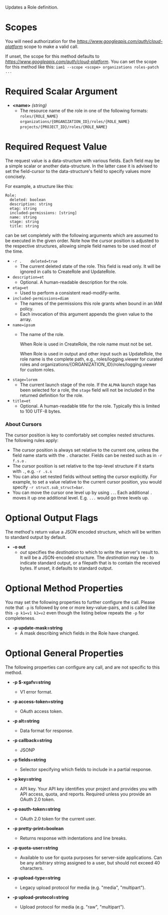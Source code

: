 Updates a Role definition.
# Scopes

You will need authorization for the *https://www.googleapis.com/auth/cloud-platform* scope to make a valid call.

If unset, the scope for this method defaults to *https://www.googleapis.com/auth/cloud-platform*.
You can set the scope for this method like this: `iam1 --scope <scope> organizations roles-patch ...`
# Required Scalar Argument
* **&lt;name&gt;** *(string)*
    - The resource name of the role in one of the following formats:
        `roles/{ROLE_NAME}`
        `organizations/{ORGANIZATION_ID}/roles/{ROLE_NAME}`
        `projects/{PROJECT_ID}/roles/{ROLE_NAME}`
# Required Request Value

The request value is a data-structure with various fields. Each field may be a simple scalar or another data-structure.
In the latter case it is advised to set the field-cursor to the data-structure's field to specify values more concisely.

For example, a structure like this:
```
Role:
  deleted: boolean
  description: string
  etag: string
  included-permissions: [string]
  name: string
  stage: string
  title: string

```

can be set completely with the following arguments which are assumed to be executed in the given order. Note how the cursor position is adjusted to the respective structures, allowing simple field names to be used most of the time.

* `-r .    deleted=true`
    - The current deleted state of the role. This field is read only.
        It will be ignored in calls to CreateRole and UpdateRole.
* `description=et`
    - Optional.  A human-readable description for the role.
* `etag=et`
    - Used to perform a consistent read-modify-write.
* `included-permissions=diam`
    - The names of the permissions this role grants when bound in an IAM policy.
    - Each invocation of this argument appends the given value to the array.
* `name=ipsum`
    - The name of the role.
        
        When Role is used in CreateRole, the role name must not be set.
        
        When Role is used in output and other input such as UpdateRole, the role
        name is the complete path, e.g., roles/logging.viewer for curated roles
        and organizations/{ORGANIZATION_ID}/roles/logging.viewer for custom roles.
* `stage=lorem`
    - The current launch stage of the role. If the `ALPHA` launch stage has been
        selected for a role, the `stage` field will not be included in the
        returned definition for the role.
* `title=et`
    - Optional.  A human-readable title for the role.  Typically this
        is limited to 100 UTF-8 bytes.


### About Cursors

The cursor position is key to comfortably set complex nested structures. The following rules apply:

* The cursor position is always set relative to the current one, unless the field name starts with the `.` character. Fields can be nested such as in `-r f.s.o` .
* The cursor position is set relative to the top-level structure if it starts with `.`, e.g. `-r .s.s`
* You can also set nested fields without setting the cursor explicitly. For example, to set a value relative to the current cursor position, you would specify `-r struct.sub_struct=bar`.
* You can move the cursor one level up by using `..`. Each additional `.` moves it up one additional level. E.g. `...` would go three levels up.


# Optional Output Flags

The method's return value a JSON encoded structure, which will be written to standard output by default.

* **-o out**
    - *out* specifies the *destination* to which to write the server's result to.
      It will be a JSON-encoded structure.
      The *destination* may be `-` to indicate standard output, or a filepath that is to contain the received bytes.
      If unset, it defaults to standard output.
# Optional Method Properties

You may set the following properties to further configure the call. Please note that `-p` is followed by one 
or more key-value-pairs, and is called like this `-p k1=v1 k2=v2` even though the listing below repeats the
`-p` for completeness.

* **-p update-mask=string**
    - A mask describing which fields in the Role have changed.

# Optional General Properties

The following properties can configure any call, and are not specific to this method.

* **-p $-xgafv=string**
    - V1 error format.

* **-p access-token=string**
    - OAuth access token.

* **-p alt=string**
    - Data format for response.

* **-p callback=string**
    - JSONP

* **-p fields=string**
    - Selector specifying which fields to include in a partial response.

* **-p key=string**
    - API key. Your API key identifies your project and provides you with API access, quota, and reports. Required unless you provide an OAuth 2.0 token.

* **-p oauth-token=string**
    - OAuth 2.0 token for the current user.

* **-p pretty-print=boolean**
    - Returns response with indentations and line breaks.

* **-p quota-user=string**
    - Available to use for quota purposes for server-side applications. Can be any arbitrary string assigned to a user, but should not exceed 40 characters.

* **-p upload-type=string**
    - Legacy upload protocol for media (e.g. &#34;media&#34;, &#34;multipart&#34;).

* **-p upload-protocol=string**
    - Upload protocol for media (e.g. &#34;raw&#34;, &#34;multipart&#34;).
